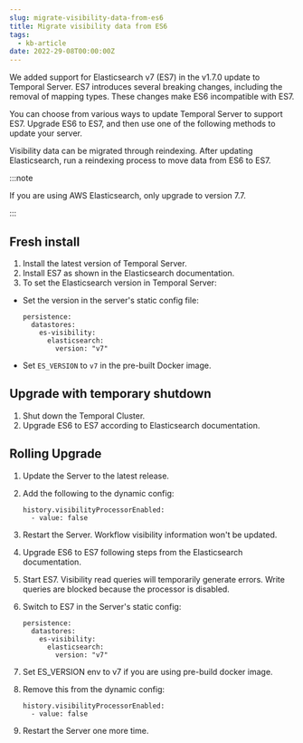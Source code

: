 ```yaml
---
slug: migrate-visibility-data-from-es6
title: Migrate visibility data from ES6
tags:
  - kb-article
date: 2022-29-08T00:00:00Z
---
```


We added support for Elasticsearch v7 (ES7) in the v1.7.0 update to Temporal Server.
ES7 introduces several breaking changes, including the removal of mapping types.
These changes make ES6 incompatible with ES7.

You can choose from various ways to update Temporal Server to support ES7.
Upgrade ES6 to ES7, and then use one of the following methods to update your server.

Visibility data can be migrated through reindexing.
After updating Elasticsearch, run a reindexing process to move data from ES6 to ES7.

:::note

If you are using AWS Elasticsearch, only upgrade to version 7.7.

:::

## Fresh install

1. Install the latest version of Temporal Server.
1. Install ES7 as shown in the Elasticsearch documentation.
1. To set the Elasticsearch version in Temporal Server:
  - Set the version in the server's static config file:

    ```
    persistence:
      datastores:
        es-visibility:
          elasticsearch:
            version: "v7"
    ```

  - Set `ES_VERSION` to `v7` in the pre-built Docker image.

## Upgrade with temporary shutdown

1. Shut down the Temporal Cluster.
1. Upgrade ES6 to ES7 according to Elasticsearch documentation.

## Rolling Upgrade

1. Update the Server to the latest release.

2. Add the following to the dynamic config:

   ```
   history.visibilityProcessorEnabled:
     - value: false
   ```

3. Restart the Server.
   Workflow visibility information won't be updated.

4. Upgrade ES6 to ES7 following steps from the Elasticsearch documentation.

5. Start ES7.
   Visibility read queries will temporarily generate errors.
   Write queries are blocked because the processor is disabled.

6. Switch to ES7 in the Server's static config:

   ```
   persistence:
     datastores:
       es-visibility:
         elasticsearch:
           version: "v7"
   ```

7. Set ES_VERSION env to v7 if you are using pre-build docker image.

8. Remove this from the dynamic config:

   ```
   history.visibilityProcessorEnabled:
     - value: false
   ```

9. Restart the Server one more time.
